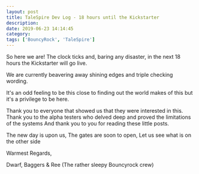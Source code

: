 ```yaml
---
layout: post
title: TaleSpire Dev Log - 18 hours until the Kickstarter
description:
date: 2019-06-23 14:14:45
category:
tags: ['BouncyRock', 'TaleSpire']
---
```


So here we are! The clock ticks and, baring any disaster, in the next 18 hours the Kickstarter will go live.

We are currently beavering away shining edges and triple checking wording.

It's an odd feeling to be this close to finding out the world makes of this but it's a privilege to be here.

Thank you to everyone that showed us that they were interested in this.
Thank you to the alpha testers who delved deep and proved the limitations of the systems
And thank you to you for reading these little posts.

The new day is upon us,
The gates are soon to open,
Let us see what is on the other side

Warmest Regards,

Dwarf, Baggers & Ree
(The rather sleepy Bouncyrock crew)
